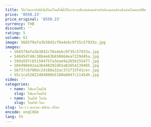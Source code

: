 ```yaml
---
title: โต๊ะวินเทจทิฟฟานี่สไตล์โคมไฟตั้งโต๊ะกระจกสีแฮนด์เมดสําหรับห้องนอนห้องนั่งเล่นโฮมออฟฟิศ
price: '8550.23'
price_original: '8550.23'
currency: THB
discount: ''
rating: 5
volume: 61
image: S665f9afa3b3842cf8a4ebc9f35c57933u.jpg
images:
  - S665f9afa3b3842cf8a4ebc9f35c57933u.jpg
  - S4845d740c38b4e63b650664ea7229d45a.jpg
  - S9da597cb5159475fa3eae9a265b155477.jpg
  - S04498442aa36448292db5a82654139485.jpg
  - Sbf37cbf00dc24188a32ac372f33f41cer.jpg
  - S5c1ce52822d84096b5180e8047c1145dh.jpg
video: ''
categories:
  - name: ไฟและโคมไฟ
    slug: ไฟและโคมไฟ
  - name: โคมไฟ ในร่ม
    slug: โคมไฟ-ในร
slug: โต-ะว-นเทจท-ฟฟาน-สไตล
encode: onqCXOe
lang: th
---
```

  